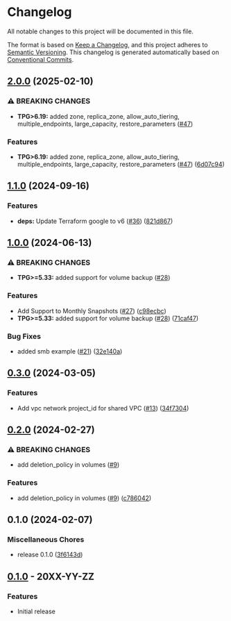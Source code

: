 # Changelog

All notable changes to this project will be documented in this file.

The format is based on
[Keep a Changelog](https://keepachangelog.com/en/1.0.0/),
and this project adheres to
[Semantic Versioning](https://semver.org/spec/v2.0.0.html).
This changelog is generated automatically based on [Conventional Commits](https://www.conventionalcommits.org/en/v1.0.0/).

## [2.0.0](https://github.com/GoogleCloudPlatform/terraform-google-netapp-volumes/compare/v1.1.0...v2.0.0) (2025-02-10)


### ⚠ BREAKING CHANGES

* **TPG>6.19:** added zone, replica_zone, allow_auto_tiering, multiple_endpoints, large_capacity, restore_parameters ([#47](https://github.com/GoogleCloudPlatform/terraform-google-netapp-volumes/issues/47))

### Features

* **TPG>6.19:** added zone, replica_zone, allow_auto_tiering, multiple_endpoints, large_capacity, restore_parameters ([#47](https://github.com/GoogleCloudPlatform/terraform-google-netapp-volumes/issues/47)) ([6d07c94](https://github.com/GoogleCloudPlatform/terraform-google-netapp-volumes/commit/6d07c94c1f70ee465143dc5f8672d0b3f07d3dd4))

## [1.1.0](https://github.com/GoogleCloudPlatform/terraform-google-netapp-volumes/compare/v1.0.0...v1.1.0) (2024-09-16)


### Features

* **deps:** Update Terraform google to v6 ([#36](https://github.com/GoogleCloudPlatform/terraform-google-netapp-volumes/issues/36)) ([821d867](https://github.com/GoogleCloudPlatform/terraform-google-netapp-volumes/commit/821d86713fc3a55fe054ead9c3dfdcc1794fbc52))

## [1.0.0](https://github.com/GoogleCloudPlatform/terraform-google-netapp-volumes/compare/v0.3.0...v1.0.0) (2024-06-13)


### ⚠ BREAKING CHANGES

* **TPG>=5.33:** added support for volume backup ([#28](https://github.com/GoogleCloudPlatform/terraform-google-netapp-volumes/issues/28))

### Features

* Add Support to Monthly Snapshots ([#27](https://github.com/GoogleCloudPlatform/terraform-google-netapp-volumes/issues/27)) ([c98ecbc](https://github.com/GoogleCloudPlatform/terraform-google-netapp-volumes/commit/c98ecbc521ad7ca9f2156bd3e7ca0afa793a15aa))
* **TPG>=5.33:** added support for volume backup ([#28](https://github.com/GoogleCloudPlatform/terraform-google-netapp-volumes/issues/28)) ([71caf47](https://github.com/GoogleCloudPlatform/terraform-google-netapp-volumes/commit/71caf47da672b036af2cac88a287c9a643365014))


### Bug Fixes

* added smb example ([#21](https://github.com/GoogleCloudPlatform/terraform-google-netapp-volumes/issues/21)) ([32e140a](https://github.com/GoogleCloudPlatform/terraform-google-netapp-volumes/commit/32e140ae8774c8ccb4438b18078503f1f6f52b98))

## [0.3.0](https://github.com/GoogleCloudPlatform/terraform-google-netapp-volumes/compare/v0.2.0...v0.3.0) (2024-03-05)


### Features

* Add vpc network project_id for shared VPC ([#13](https://github.com/GoogleCloudPlatform/terraform-google-netapp-volumes/issues/13)) ([34f7304](https://github.com/GoogleCloudPlatform/terraform-google-netapp-volumes/commit/34f7304fe775e92244e4fda7d92e55d6ccd39298))

## [0.2.0](https://github.com/GoogleCloudPlatform/terraform-google-netapp-volumes/compare/v0.1.0...v0.2.0) (2024-02-27)


### ⚠ BREAKING CHANGES

* add deletion_policy in volumes ([#9](https://github.com/GoogleCloudPlatform/terraform-google-netapp-volumes/issues/9))

### Features

* add deletion_policy in volumes ([#9](https://github.com/GoogleCloudPlatform/terraform-google-netapp-volumes/issues/9)) ([c786042](https://github.com/GoogleCloudPlatform/terraform-google-netapp-volumes/commit/c78604263a3d0fe4dc5e61a29cc18ff76f0999ed))

## 0.1.0 (2024-02-07)


### Miscellaneous Chores

* release 0.1.0 ([3f6143d](https://github.com/GoogleCloudPlatform/terraform-google-netapp-volumes/commit/3f6143db29129b1f2fac472c8de6e0ef5d8fced1))

## [0.1.0](https://github.com/terraform-google-modules/terraform-google-netapp-volume/releases/tag/v0.1.0) - 20XX-YY-ZZ

### Features

- Initial release

[0.1.0]: https://github.com/terraform-google-modules/terraform-google-netapp-volume/releases/tag/v0.1.0
